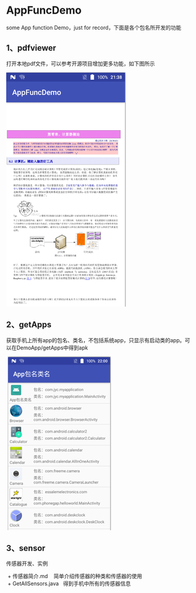 # AppFuncDemo
some App function Demo，just for record，下面是各个包名所开发的功能

## 1、pdfviewer
打开本地pdf文件，可以参考开源项目增加更多功能，如下图所示

  ![](https://github.com/YatesChiang/AppFuncDemo/raw/master/DemoImg/read_pdf.png)
  
## 2、getApps
获取手机上所有app的包名、类名，不包括系统app，只显示有启动类的app。可以在DemoApp/getApps中得到apk

  ![](https://github.com/YatesChiang/AppFuncDemo/raw/master/DemoImg/app_pkg_cls_name.png) 

## 3、sensor
传感器开发、实例

  + 传感器简介.md    简单介绍传感器的种类和传感器的使用    
  + GetAllSensors.java    得到手机中所有的传感器信息
